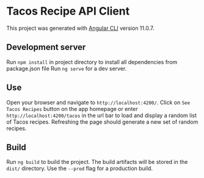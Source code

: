 # Tacos Recipe API Client

This project was generated with [Angular CLI](https://github.com/angular/angular-cli) version 11.0.7.

## Development server

Run `npm install` in project directory to install all dependencies from package.json file
Run `ng serve` for a dev server.

## Use

Open your browser and navigate to `http://localhost:4200/`.
Click on `See Tacos Recipes` button on the app homepage or enter `http://localhost:4200/tacos` in the url bar to load and display a random list of Tacos recipes.
Refreshing the page should generate a new set of random recipes.

## Build

Run `ng build` to build the project. The build artifacts will be stored in the `dist/` directory. Use the `--prod` flag for a production build.